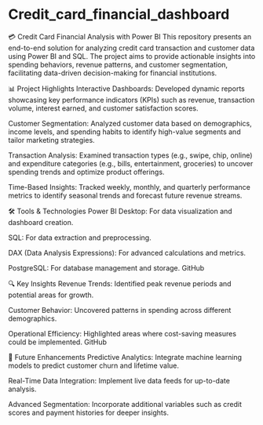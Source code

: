 # Credit_card_financial_dashboard
💳 Credit Card Financial Analysis with Power BI
This repository presents an end-to-end solution for analyzing credit card transaction and customer data using Power BI and SQL. The project aims to provide actionable insights into spending behaviors, revenue patterns, and customer segmentation, facilitating data-driven decision-making for financial institutions.

📊 Project Highlights
Interactive Dashboards: Developed dynamic reports showcasing key performance indicators (KPIs) such as revenue, transaction volume, interest earned, and customer satisfaction scores.

Customer Segmentation: Analyzed customer data based on demographics, income levels, and spending habits to identify high-value segments and tailor marketing strategies.

Transaction Analysis: Examined transaction types (e.g., swipe, chip, online) and expenditure categories (e.g., bills, entertainment, groceries) to uncover spending trends and optimize product offerings.

Time-Based Insights: Tracked weekly, monthly, and quarterly performance metrics to identify seasonal trends and forecast future revenue streams.

🛠️ Tools & Technologies
Power BI Desktop: For data visualization and dashboard creation.

SQL: For data extraction and preprocessing.

DAX (Data Analysis Expressions): For advanced calculations and metrics.

PostgreSQL: For database management and storage.
GitHub

🔍 Key Insights
Revenue Trends: Identified peak revenue periods and potential areas for growth.

Customer Behavior: Uncovered patterns in spending across different demographics.

Operational Efficiency: Highlighted areas where cost-saving measures could be implemented.
GitHub

🚀 Future Enhancements
Predictive Analytics: Integrate machine learning models to predict customer churn and lifetime value.

Real-Time Data Integration: Implement live data feeds for up-to-date analysis.

Advanced Segmentation: Incorporate additional variables such as credit scores and payment histories for deeper insights.
